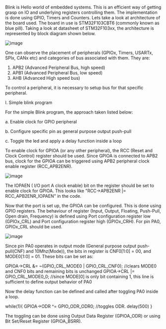 Blink is Hello world of embedded systems. This is an efficient way of getting grasp on IO and underlying registers controlling them.
The implementation is done using GPIO, Timers and Counters. Lets take a look at architecture of the board
used.
The board in use is STM32F103CBT6 (commonly known as blue pill). Taking a look at datasheet of STM32F103xx,
the architecture is represented by block diagram shown below.

![image](https://github.com/user-attachments/assets/d72cdacb-6168-43aa-867d-49f0161045a3)

One can observe the placement of peripherals (GPIOx, Timers, USARTx, SPIx, CANx etc) and categories of bus associated with them. They are:
1. APB2 (Advanced Peripheral Bus, high speed)
2. APB1 (Advanced Peripheral Bus, low speed)
3. AHB (Advanced High speed bus)

To control a peripheral, it is necessary to setup bus for that specific peripheral.

I. Simple blink program

For the simple Blink program, the approach taken listed below:

  a. Enable clock for GPIO peripheral
  
  b. Configure specific pin as general purpose output push-pull
  
  c. Toggle the led and apply a delay function inside a loop

To enable clock for GPIOA (or any other peripheral), the RCC (Reset and Clock Control) register should be used.
Since GPIOA is connected to APB2 bus, clock for the GPIOA can be triggered using APB2 peripheral clock enable register (RCC_APB2ENR).

![image](https://github.com/user-attachments/assets/a7a44e9c-6a58-4277-9c6d-6850adb111b1)

The IOPAEN ( I/O port A clock enable) bit on the register should be set to enable clock for GPIOA. This looks like "RCC->APB2ENR |= RCC_APB2ENR_IOPAEN" in the code.


Now that the port is set up, the GPIOA can be configured. This is done using GPIO registers. The behaviour of register (Input, Output, Floating, Push-Pull, Open drain, Frequency)
is defined using Port configuration register low (GPIOx_CRL) and Port configuration register high (GPIOx_CRH). For pin PA0, GPIOx_CRL should be used.

![image](https://github.com/user-attachments/assets/61e712cb-e39b-4c74-8929-5ed9383c7b3a)

Since pin PA0 operates in output mode (General purpose output push-pull(CNF) and 10Mhz(Mode)), the bits in register
is CNF0[1:0] = 00, and MODE0[1:0] = 01. These bits can be set as:

  GPIOA->CRL &= ~(GPIO_CRL_MODE0 | GPIO_CRL_CNF0); //clears MODE0 and CNF0 bits and remaining bits is unchanged
	GPIOA->CRL |= GPIO_CRL_MODE0_0; //since MODE[0] is only bit containing 1, this line is sufficient to define output behavior of PA0

 Now the delay function can be defined and called after toggling PA0 inside a loop.

 while(1){
		GPIOA->ODR ^= GPIO_ODR_ODR0;  //toggles ODR.
		delay(500)
	}

The toggling can be done using Output Data Register (GPIOA_ODR) or using Bit Set/Reset Register (GPIOA_BSRR). 

